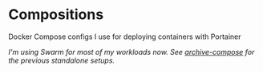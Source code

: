 # Compositions

Docker Compose configs I use for deploying containers with Portainer

*I'm using Swarm for most of my workloads now. See [archive-compose](https://github.com/jbowdre/compositions/tree/archive-compose) for the previous standalone setups.*